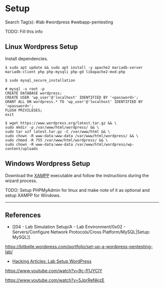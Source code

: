 # Setup

Search Tag(s): #lab #wordpress #webapp-pentesting

TODO: Fill this info

## Linux Wordpress Setup

Install dependencies.

```
$ sudo apt update && sudo apt install -y apache2 mariadb-server mariadb-client php php-mysqli php-gd libapache2-mod-php
```

```
$ sudo mysql_secure_installation
```


```
# mysql -u root -p
CREATE DATABASE wordpress;
CREATE USER 'wp_user'@'localhost' IDENTIFIED BY '<password>';
GRANT ALL ON wordpress.* TO 'wp_user'@'localhost' IDENTIFIED BY '<password>';
FLUSH PRIVILEGES;
exit
```

```
$ wget https://www.wordpress.org/latest.tar.gz && \
sudo mkdir -p /var/www/html/wordpress/ && \
sudo tar xzf latest.tar.gz -C /var/www/html && \
sudo chown -R www-data:www-data /var/www/html/wordpress/ && \
sudo chmod -R 755 /var/www/html/wordpress/ && \
sudo chown -R www-data:www-data /var/www/html/wordpress/wp-content/uploads
```

## Windows Wordpress Setup

Download the [XAMPP](https://www.apachefriends.org/download.html) executable and follow the instructions during the wizard process.

TODO: Setup PHPMyAdmin for linux and make note of it as optional and setup XAMPP for Windows.

---
## References

- [[04 - Lab Simulation Setup/A - Lab Environment/0x02 - Servers/Configure Network Protocols/Cross Platform/MySQL|Setup: MySQL]]

https://bitbelle.wordpress.com/portfolio/set-up-a-wordpress-pentesting-lab/

- [Hacking Articles: Lab Setup WordPress](https://www.hackingarticles.in/penetration-testing-lab-setup-wordpress/)

https://www.youtube.com/watch?v=9c-fl1JYCIY

https://www.youtube.com/watch?v=5JprReNkjzE